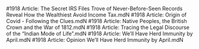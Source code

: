 #1918
Article: The Secret IRS Files Trove of Never-Before-Seen Records Reveal How the Wealthiest Avoid Income Tax.mdN
#1918
Article: Origin of Covid - Following the Clues.mdN
#1918
Article: Native Peoples, the British Crown and the War of 1812.mdN
#1918
Article: Tracing the Legal Discourse of the “Indian Mode of Life”.mdN
#1918
Article: We’ll Have Herd Immunity by April.mdN
#1918
Article: Opinion  We’ll Have Herd Immunity by April.mdN
